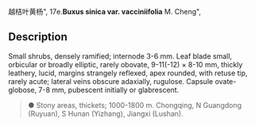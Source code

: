越桔叶黄杨",
17e.**Buxus sinica var. vacciniifolia** M. Cheng",

## Description
Small shrubs, densely ramified; internode 3-6 mm. Leaf blade small, orbicular or broadly elliptic, rarely obovate, 9-11(-12) × 8-10 mm, thickly leathery, lucid, margins strangely reflexed, apex rounded, with retuse tip, rarely acute; lateral veins obscure adaxially, rugulose. Capsule ovate-globose, 7-8 mm, pubescent initially or glabrescent.

> ● Stony areas, thickets; 1000-1800 m. Chongqing, N Guangdong (Ruyuan), S Hunan (Yizhang), Jiangxi (Lushan).

